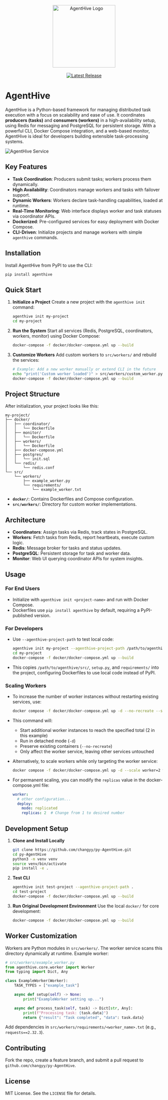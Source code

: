 <p align="center">
  <img src="docs/images/logo.png" alt="AgentHive Logo" width="200">
  <br />
  <br />
  <a href="https://pypi.org/project/AgentHive/"><img alt="Latest Release" src="https://img.shields.io/pypi/v/AgentHive.svg" /></a>
</p>

# AgentHive

AgentHive is a Python-based framework for managing distributed task execution with a focus on scalability and ease of use. It coordinates **producers (tasks)** and **consumers (workers)** in a high-availability setup, using Redis for messaging and PostgreSQL for persistent storage. With a powerful CLI, Docker Compose integration, and a web-based monitor, AgentHive is ideal for developers building extensible task-processing systems.

![AgentHive Service](docs/images/screenshot-202504142201.jpg)

## Key Features

- **Task Coordination**: Producers submit tasks; workers process them dynamically.
- **High Availability**: Coordinators manage workers and tasks with failover support.
- **Dynamic Workers**: Workers declare task-handling capabilities, loaded at runtime.
- **Real-Time Monitoring**: Web interface displays worker and task statuses via coordinator APIs.
- **Dockerized**: Pre-configured services for easy deployment with Docker Compose.
- **CLI-Driven**: Initialize projects and manage workers with simple `agenthive` commands.

## Installation

Install AgentHive from PyPI to use the CLI:

```bash
pip install agenthive
```

## Quick Start

1. **Initialize a Project**
   Create a new project with the `agenthive init` command:

   ```bash
   agenthive init my-project
   cd my-project
   ```

2. **Run the System**
   Start all services (Redis, PostgreSQL, coordinators, workers, monitor) using Docker Compose:

   ```bash
   docker-compose -f docker/docker-compose.yml up --build
   ```

3. **Customize Workers**
   Add custom workers to `src/workers/` and rebuild the services:

   ```bash
   # Example: Add a new worker manually or extend CLI in the future
   echo "print('Custom worker loaded')" > src/workers/custom_worker.py
   docker-compose -f docker/docker-compose.yml up --build
   ```

## Project Structure

After initialization, your project looks like this:

```
my-project/
├── docker/
│   ├── coordinator/
│   │   └── Dockerfile
│   ├── monitor/
│   │   └── Dockerfile
│   ├── workers/
│   │   └── Dockerfile
│   ├── docker-compose.yml
│   ├── postgres/
│   │   └── init.sql
│   └── redis/
│       └── redis.conf
└── src/
    └── workers/
        ├── example_worker.py
        └── requirements/
            └── example_worker.txt
```

- **`docker/`**: Contains Dockerfiles and Compose configuration.
- **`src/workers/`**: Directory for custom worker implementations.

## Architecture

- **Coordinators**: Assign tasks via Redis, track states in PostgreSQL.
- **Workers**: Fetch tasks from Redis, report heartbeats, execute custom logic.
- **Redis**: Message broker for tasks and status updates.
- **PostgreSQL**: Persistent storage for task and worker data.
- **Monitor**: Web UI querying coordinator APIs for system insights.

## Usage

### For End Users
- Initialize with `agenthive init <project-name>` and run with Docker Compose.
- Dockerfiles use `pip install agenthive` by default, requiring a PyPI-published version.

### For Developers
- Use `--agenthive-project-path` to test local code:
  ```bash
  agenthive init my-project --agenthive-project-path /path/to/agenthive
  cd my-project
  docker-compose -f docker/docker-compose.yml up --build
  ```
- This copies `/path/to/agenthive/src/`, `setup.py`, and `requirements/` into the project, configuring Dockerfiles to use local code instead of PyPI.

### Scaling Workers
- To increase the number of worker instances without restarting existing services, use:
  ```bash
  docker compose -f docker/docker-compose.yml up -d --no-recreate --scale worker=2
  ```
- This command will:
  - Start additional worker instances to reach the specified total (2 in this example)
  - Run in detached mode (`-d`)
  - Preserve existing containers (`--no-recreate`)
  - Only affect the worker service, leaving other services untouched

- Alternatively, to scale workers while only targeting the worker service:
  ```bash
  docker compose -f docker/docker-compose.yml up -d --scale worker=2 worker
  ```

- For permanent scaling, you can modify the `replicas` value in the docker-compose.yml file:
  ```yaml
  worker:
    # other configuration...
    deploy:
      mode: replicated
      replicas: 2  # Change from 1 to desired number
  ```

## Development Setup

1. **Clone and Install Locally**
   ```bash
   git clone https://github.com/changyy/py-AgentHive.git
   cd py-AgentHive
   python3 -m venv venv
   source venv/bin/activate
   pip install -e .
   ```

2. **Test CLI**
   ```bash
   agenthive init test-project --agenthive-project-path .
   cd test-project
   docker-compose -f docker/docker-compose.yml up --build
   ```

3. **Run Original Development Environment**
   Use the local `docker/` for core development:
   ```bash
   docker-compose -f docker/docker-compose.yml up --build
   ```

## Worker Customization

Workers are Python modules in `src/workers/`. The worker service scans this directory dynamically at runtime. Example worker:

```python
# src/workers/example_worker.py
from agenthive.core.worker import Worker
from typing import Dict, Any

class ExampleWorker(Worker):
    TASK_TYPES = ["example_task"]

    async def setup(self) -> None:
        print("ExampleWorker setting up...")

    async def process_task(self, task) -> Dict[str, Any]:
        print(f"Processing task: {task.data}")
        return {"result": "Task completed", "data": task.data}
```

Add dependencies in `src/workers/requirements/<worker_name>.txt` (e.g., `requests==2.32.3`).

## Contributing

Fork the repo, create a feature branch, and submit a pull request to `github.com/changyy/py-AgentHive`.

## License

MIT License. See the `LICENSE` file for details.
